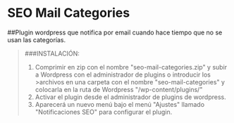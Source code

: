# SEO Mail Categories
##Plugin wordpress que notifica por email cuando hace tiempo que no se usan las categorías.

>###INSTALACIÓN:
>1. Comprimir en zip con el nombre "seo-mail-categories.zip" y subir a Wordpress con el administrador de plugins o introducir los >archivos en una carpeta con el nombre "seo-mail-categories" y colocarla en la ruta de Wordpress "/wp-content/plugins/"
>2. Activar el plugin desde el administrador de plugins de wordpress.
>3. Aparecerá un nuevo menú bajo el menú "Ajustes" llamado "Notificaciones SEO" para configurar el plugin.
